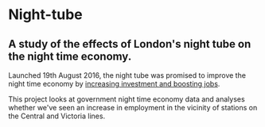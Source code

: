 # Night-tube

## A study of the effects of London's night tube on the night time economy.

Launched 19th August 2016, the night tube was promised to improve the night time economy by [increasing investment and boosting jobs](http://www.cityam.com/247355/londons-night-time-economy-could-worth-30bn-and-extra-70000).

This project looks at government night time economy data and analyses whether we've seen an increase in employment in the vicinity of stations on the Central and Victoria lines.
